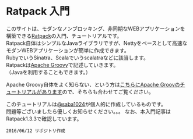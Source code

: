 # Ratpack 入門

このサイトは、モダンなノンブロッキング、非同期なWEBアプリケーションを構築できる[Ratpack](https://ratpack.io/)の入門、チュートリアルです。  
Ratpack自体はシンプルなJavaライブラリですが、Nettyをベースとして高速なモダンWEBアプリケーションが簡単に作成できます。  
RubyでいうSinatra、Scalaでいうscalatraなどに該当します。  
Ratpackは[Apache Groovy](http://www.groovy-lang.org/)で記述していきます。  
（Javaを利用することもできます。）

Apache Groovy自体をよく知らない、という方は[こちらにApache Groovのチュートリアルがあります](http://koji-k.github.io/groovy-tutorial/)ので、そちらも合わせてご覧ください。

このチュートリアルは[@saba1024](https://twitter.com/saba1024)が個人的に作成しているものです。  
問題等ございましたら優しくお知らせください。。。
なお、本入門記事はRatpack1.3.3で確認しています。  

```
2016/06/12 リポジトリ作成
```